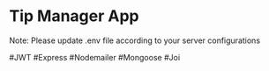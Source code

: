 <h1>Tip Manager App</h1>

<p>Note: Please update .env file according to your server configurations</p>

#JWT
#Express
#Nodemailer
#Mongoose
#Joi
